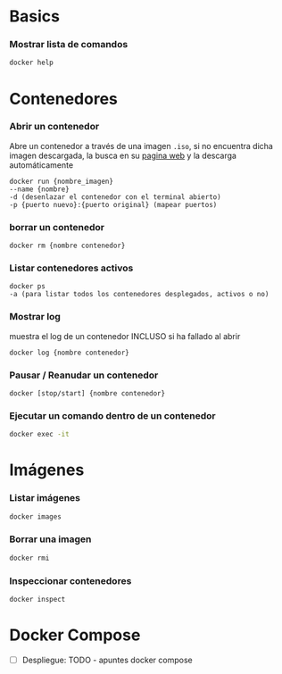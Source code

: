 # Basics
### Mostrar lista de comandos
```bash
docker help
```


# Contenedores
### Abrir un contenedor
Abre un contenedor a través de una imagen ```.iso```, si no encuentra dicha imagen descargada, la busca en su [pagina web](https://hub.docker.com) y la descarga automáticamente

```shell
docker run {nombre_imagen}
--name {nombre}
-d (desenlazar el contenedor con el terminal abierto)
-p {puerto nuevo}:{puerto original} (mapear puertos)
```

### borrar un contenedor
```shell
docker rm {nombre contenedor}
```

### Listar contenedores activos
```shell
docker ps
-a (para listar todos los contenedores desplegados, activos o no)
```

### Mostrar log
muestra el log de un contenedor INCLUSO si ha fallado al abrir
```shell
docker log {nombre contenedor}
```

### Pausar / Reanudar un contenedor
```shell
docker [stop/start] {nombre contenedor}
```

### Ejecutar un comando dentro de un contenedor
```bash
docker exec -it
```

# Imágenes
### Listar imágenes
```bash
docker images
```


### Borrar una imagen
```bash
docker rmi
```

### Inspeccionar contenedores
```bash
docker inspect
```


# Docker Compose
- [ ] Despliegue: TODO - apuntes docker compose